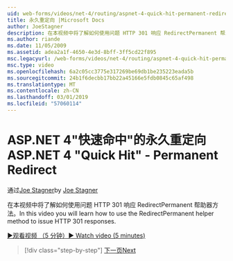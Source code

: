 ```yaml
---
uid: web-forms/videos/net-4/routing/aspnet-4-quick-hit-permanent-redirect
title: 永久重定向 |Microsoft Docs
author: JoeStagner
description: 在本视频中将了解如何使用问题 HTTP 301 响应 RedirectPermanent 帮助器方法。
ms.author: riande
ms.date: 11/05/2009
ms.assetid: adea2a1f-4650-4e3d-8bff-3ff5cd22f895
msc.legacyurl: /web-forms/videos/net-4/routing/aspnet-4-quick-hit-permanent-redirect
msc.type: video
ms.openlocfilehash: 6a2c05cc3775e317269be69db1be235223eada5b
ms.sourcegitcommit: 24b1f6decbb17bb22a45166e5fdb0845c65af498
ms.translationtype: MT
ms.contentlocale: zh-CN
ms.lasthandoff: 03/01/2019
ms.locfileid: "57060114"
---
```

<a name="aspnet-4-quick-hit---permanent-redirect"></a><span data-ttu-id="04045-103">ASP.NET 4"快速命中"的永久重定向</span><span class="sxs-lookup"><span data-stu-id="04045-103">ASP.NET 4 "Quick Hit" - Permanent Redirect</span></span>
====================
<span data-ttu-id="04045-104">通过[Joe Stagner](https://github.com/JoeStagner)</span><span class="sxs-lookup"><span data-stu-id="04045-104">by [Joe Stagner](https://github.com/JoeStagner)</span></span>

<span data-ttu-id="04045-105">在本视频中将了解如何使用问题 HTTP 301 响应 RedirectPermanent 帮助器方法。</span><span class="sxs-lookup"><span data-stu-id="04045-105">In this video you will learn how to use the RedirectPermanent helper method to issue HTTP 301 responses.</span></span> 

[<span data-ttu-id="04045-106">&#9654;观看视频 （5 分钟）</span><span class="sxs-lookup"><span data-stu-id="04045-106">&#9654; Watch video (5 minutes)</span></span>](https://channel9.msdn.com/Blogs/ASP-NET-Site-Videos/aspnet-4-quick-hit-permanent-redirect)

> [!div class="step-by-step"]
> [<span data-ttu-id="04045-107">下一页</span><span class="sxs-lookup"><span data-stu-id="04045-107">Next</span></span>](aspnet-4-quick-hit-imperative-webforms-routing.md)
